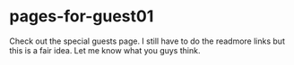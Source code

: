 # pages-for-guest01
Check out the special guests page. I still have to do the readmore links but this is a fair idea. Let me know what you guys think.
